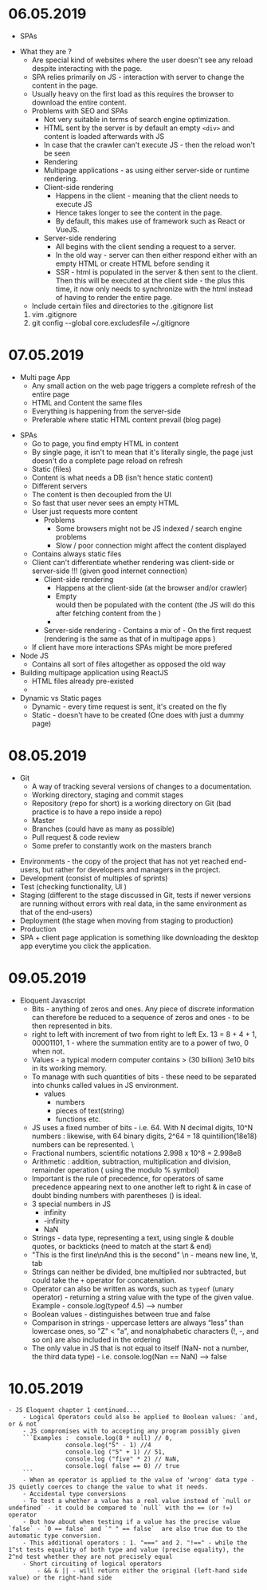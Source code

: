 # 06.05.2019
* SPAs
- What they are ?
    - Are special kind of websites where the user doesn't see any reload despite interacting with the page.
    - SPA relies primarily on JS - interaction with server to change the content in the page.
    - Usually heavy on the first load as this requires the browser to download the entire content.
    - Problems with SEO and SPAs
        - Not very suitable in terms of search engine optimization.
        - HTML sent by the server is by default an empty `<div>` and content is loaded afterwards with JS
        - In case that the crawler can't execute JS - then the reload won't be seen
        - Rendering
        - Multipage applications - as using either server-side or runtime rendering.
        - Client-side rendering
            - Happens in the client - meaning that the client needs to execute JS
            - Hence takes longer to see the content in the page.
            - By default, this makes use of framework such as React or VueJS.
        - Server-side rendering
            - All begins with the client sending a request to a server.
            - In the old way - server can then either respond either with an empty HTML or create HTML before sending it
            - SSR - html is populated in the server & then sent to the client. Then this will be executed at the client side - the plus this time, it now only needs to synchronize with the html instead of having to render the entire page.
    - Include certain files and directories to the .gitignore list
     1. vim .gitignore 
     2. git config --global core.excludesfile ~/.gitignore

# 07.05.2019
* Multi page App
    - Any small action on the web page triggers a complete refresh of the entire page
    - HTML and Content the same files
    - Everything is happening from the server-side
    - Preferable where static HTML content prevail (blog page)
- SPAs
    - Go to page, you find empty HTML in content
    - By single page, it isn't to mean that it's literally single, the page just doesn't do a complete page reload on refresh
    - Static (files)
    - Content is what needs a DB (isn't hence static content)
    - Different servers
    - The content is then decoupled from the UI
    - So fast that user never sees an empty HTML
    - User just requests more content
        - Problems
            - Some browsers might not be JS indexed / search engine problems
            - Slow / poor connection might affect the content displayed
    - Contains always static files
    - Client can't differentiate whether rendering was client-side or server-side !!! (given good internet connection)
        - Client-side rendering
            - Happens at the client-side (at the browser and/or crawler)
            - Empty <div></div> would then be populated with the content (the JS will do this after fetching content from the )
            - 
        - Server-side rendering
                - Contains a mix of 
                - On the first request (rendering is the same as that of in multipage apps )
     - If client have more interactions SPAs might be more prefered
- Node JS
    - Contains all sort of files altogether as opposed the old way 
- Building multipage application using ReactJS
    - HTML files already pre-existed
    - 
- Dynamic vs Static pages
    - Dynamic - every time request is sent, it's created on the fly
    - Static - doesn't have to be created  (One does with just a dummy page)

# 08.05.2019
* Git
    - A way of tracking several versions of changes to a documentation.
    - Working directory, staging and commit stages
    - Repository (repo for short) is a working directory on Git (bad practice is to have a repo inside a repo)
    - Master
    - Branches (could have as many as possible)
    - Pull request & code review
    - Some prefer to constantly work on the masters branch
- Environments - the copy of the project that has not yet reached end-users, but rather for developers and managers in the project.
- Development (consist of multiples of sprints)
- Test (checking functionality, UI )
- Staging (different to the stage discussed in Git, tests if newer versions are running without errors with real data, in the same environment as that of the end-users)
- Deployment (the stage when moving from staging to production)
- Production
- SPA + client page application is something like downloading the desktop app everytime you click the application.

# 09.05.2019
* Eloquent Javascript
    - Bits - anything of zeros and ones. Any piece of discrete information can therefore be reduced to a sequence of zeros and ones - to be then represented in bits.
    -  right to left with increment of two from right to left Ex. 13 = 8 + 4 + 1, 00001101, 1 - where the summation entity are to a power of two, 0 when not.
    - Values - a typical modern computer contains > (30 billion) 3e10 bits in its working memory.
    - To manage with such quantities of bits - these need to be separated into chunks called values in JS environment.
        - values
            - numbers 
            - pieces of text(string)
            - functions etc.
    - JS uses a fixed number of bits - i.e. 64. With N decimal digits, 10^N numbers : likewise, with 64 binary digits, 2^64 = 18 quintillion(18e18) numbers can be represented. \
    - Fractional numbers, scientific notations 2.998 x 10^8 = 2.998e8
    - Arithmetic : addition, subtraction, multiplication and division, remainder operation ( using the modulo % symbol)
    - Important is the rule of precedence, for operators of same precedence appearing next to one another left to right & in case of doubt binding numbers with parentheses () is ideal. 
    - 3 special numbers in JS
        - infinity
        - -infinity
        - NaN
    - Strings - data type, representing a text, using single & double quotes, or backticks (need to match at the start & end)
    - "This is the first line\nAnd this is the second" \n - means new line, \t, tab
    - Strings can neither be divided, bne multiplied nor subtracted, but could take the `+` operator for concatenation.
    - Operator can also be written as words, such as `typeof` (unary operator) - returning a string value with the type of the given value. Example - console.log(typeof 4.5) --> number
    - Boolean values - distinguishes between true and false
    - Comparison in strings - uppercase letters are always “less” than lowercase ones, so "Z" < "a", and nonalphabetic characters (!, -, and so on) are also included in the ordering
    - The only value in JS that is not equal to itself (NaN- not a number, the third data type) - i.e. console.log(Nan == NaN) --> false
# 10.05.2019
    - JS Eloquent chapter 1 continued....
        - Logical Operators could also be applied to Boolean values: `and, or & not`
        - JS compromises with to accepting any program possibly given
        ```Examples :  console.log(8 * null) // 0, 
                    console.log("5" - 1) //4
                    console.log ("5" + 1) // 51, 
                    console.log ("five" * 2) // NaN, 
                    console.log( false == 0) // true
        ```
        - When an operator is applied to the value of 'wrong' data type - JS quietly coerces to change the value to what it needs.
        - Accidental type conversions
        - To test a whether a value has a real value instead of `null or undefined` - it could be compared to `null` with the == (or !=) operator
        - But how about when testing if a value has the precise value `false` - `0 == false` and `" " == false`  are also true due to the automatic type conversion.
        - This additional operators : 1. "===" and 2. "!==" - while the 1^st tests equality of both type and value (precise equality), the 2^nd test whether they are not precisely equal
        - Short circuiting of logical operators
            - && & || - will return either the original (left-hand side value) or the right-hand side